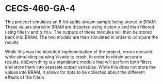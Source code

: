 # CECS-460-GA-4

This projecct simulates an 8-bit audio stream sample being stored in BRAM.  These values stored in BRAM are distorted using distort.v and then filtered using filter.v and p_fir.v.  The outputs of these modules will then be stored back into BRAM. The two models are then simulated in order to compare the results

While this was the intended implementation of the project, errors occured while simulating causing Vivado to crash.  In order to obtain accurate results, doEverything is a standalone module that will perform both filters and store them into seperate output variables.  While this does not store the values into BRAM, it allows for data to be collected about the different effects of the filters.
